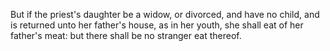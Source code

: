 But if the priest's daughter be a widow, or divorced, and have no child, and is returned unto her father's house, as in her youth, she shall eat of her father's meat: but there shall be no stranger eat thereof.

